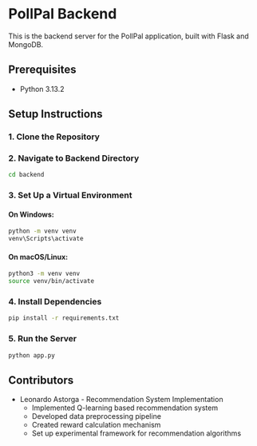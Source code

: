 # PollPal Backend

This is the backend server for the PollPal application, built with Flask and MongoDB.

## Prerequisites

- Python 3.13.2

## Setup Instructions

### 1. Clone the Repository

### 2. Navigate to Backend Directory

```bash
cd backend
```

### 3. Set Up a Virtual Environment

#### On Windows:
```bash
python -m venv venv
venv\Scripts\activate
```

#### On macOS/Linux:
```bash
python3 -m venv venv
source venv/bin/activate
```

### 4. Install Dependencies

```bash
pip install -r requirements.txt
```

### 5. Run the Server

```bash
python app.py
```

## Contributors

- Leonardo Astorga - Recommendation System Implementation
  - Implemented Q-learning based recommendation system
  - Developed data preprocessing pipeline
  - Created reward calculation mechanism
  - Set up experimental framework for recommendation algorithms
```
